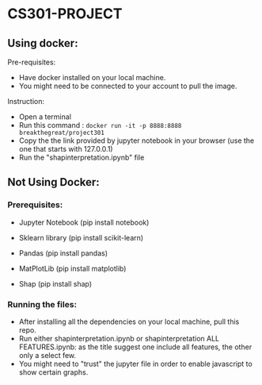 # CS301-PROJECT
<h2>Using docker:</h2>
Pre-requisites: 

- Have docker installed on your local machine.
- You might need to be connected to your account to pull the image.


Instruction:
- Open a terminal
- Run this command : `docker run -it -p 8888:8888 breakthegreat/project301`
- Copy the the link provided by jupyter notebook in your browser (use the one that starts with 127.0.0.1)
- Run the "shapinterpretation.ipynb" file


<h2>Not Using Docker:</h2>
<h3> Prerequisites:</h3>

- Jupyter Notebook (pip install notebook)
- Sklearn library (pip install scikit-learn)

- Pandas (pip install pandas)

- MatPlotLib (pip install matplotlib)
- Shap (pip install shap)
<h3>Running the files:</h3>

- After installing all the dependencies on your local machine, pull this repo.
- Run either shapinterpretation.ipynb or shapinterpretation ALL FEATURES.ipynb: as the title suggest one include all features, the other only a select few.
- You might need to "trust" the jupyter file in order to enable javascript to show certain graphs.

